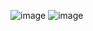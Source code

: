 ![image](https://user-images.githubusercontent.com/69773959/111250966-8fa8ed00-85cb-11eb-8bab-0392a50102e1.png)
![image](https://user-images.githubusercontent.com/69773959/111251007-a3545380-85cb-11eb-816d-6c5126719bc3.png)

